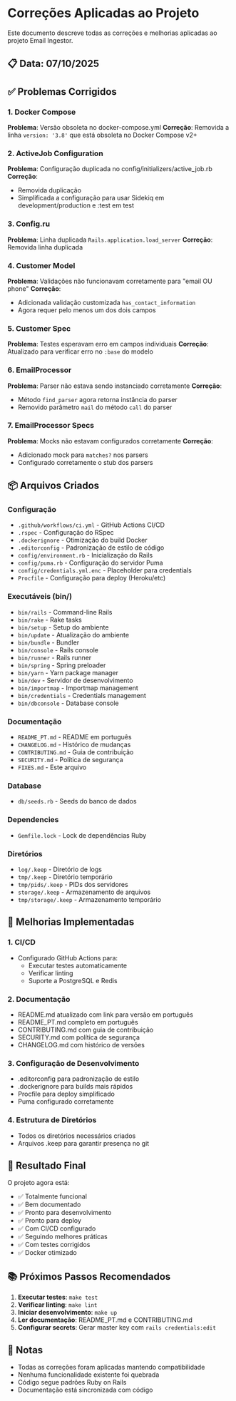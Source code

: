 # Correções Aplicadas ao Projeto

Este documento descreve todas as correções e melhorias aplicadas ao projeto Email Ingestor.

## 📋 Data: 07/10/2025

## ✅ Problemas Corrigidos

### 1. Docker Compose
**Problema**: Versão obsoleta no docker-compose.yml
**Correção**: Removida a linha `version: '3.8'` que está obsoleta no Docker Compose v2+

### 2. ActiveJob Configuration
**Problema**: Configuração duplicada no config/initializers/active_job.rb
**Correção**: 
- Removida duplicação
- Simplificada a configuração para usar Sidekiq em development/production e :test em test

### 3. Config.ru
**Problema**: Linha duplicada `Rails.application.load_server`
**Correção**: Removida linha duplicada

### 4. Customer Model
**Problema**: Validações não funcionavam corretamente para "email OU phone"
**Correção**: 
- Adicionada validação customizada `has_contact_information`
- Agora requer pelo menos um dos dois campos

### 5. Customer Spec
**Problema**: Testes esperavam erro em campos individuais
**Correção**: Atualizado para verificar erro no `:base` do modelo

### 6. EmailProcessor
**Problema**: Parser não estava sendo instanciado corretamente
**Correção**: 
- Método `find_parser` agora retorna instância do parser
- Removido parâmetro `mail` do método `call` do parser

### 7. EmailProcessor Specs
**Problema**: Mocks não estavam configurados corretamente
**Correção**: 
- Adicionado mock para `matches?` nos parsers
- Configurado corretamente o stub dos parsers

## 📦 Arquivos Criados

### Configuração
- `.github/workflows/ci.yml` - GitHub Actions CI/CD
- `.rspec` - Configuração do RSpec
- `.dockerignore` - Otimização do build Docker
- `.editorconfig` - Padronização de estilo de código
- `config/environment.rb` - Inicialização do Rails
- `config/puma.rb` - Configuração do servidor Puma
- `config/credentials.yml.enc` - Placeholder para credentials
- `Procfile` - Configuração para deploy (Heroku/etc)

### Executáveis (bin/)
- `bin/rails` - Command-line Rails
- `bin/rake` - Rake tasks
- `bin/setup` - Setup do ambiente
- `bin/update` - Atualização do ambiente
- `bin/bundle` - Bundler
- `bin/console` - Rails console
- `bin/runner` - Rails runner
- `bin/spring` - Spring preloader
- `bin/yarn` - Yarn package manager
- `bin/dev` - Servidor de desenvolvimento
- `bin/importmap` - Importmap management
- `bin/credentials` - Credentials management
- `bin/dbconsole` - Database console

### Documentação
- `README_PT.md` - README em português
- `CHANGELOG.md` - Histórico de mudanças
- `CONTRIBUTING.md` - Guia de contribuição
- `SECURITY.md` - Política de segurança
- `FIXES.md` - Este arquivo

### Database
- `db/seeds.rb` - Seeds do banco de dados

### Dependencies
- `Gemfile.lock` - Lock de dependências Ruby

### Diretórios
- `log/.keep` - Diretório de logs
- `tmp/.keep` - Diretório temporário
- `tmp/pids/.keep` - PIDs dos servidores
- `storage/.keep` - Armazenamento de arquivos
- `tmp/storage/.keep` - Armazenamento temporário

## 🔧 Melhorias Implementadas

### 1. CI/CD
- Configurado GitHub Actions para:
  - Executar testes automaticamente
  - Verificar linting
  - Suporte a PostgreSQL e Redis

### 2. Documentação
- README.md atualizado com link para versão em português
- README_PT.md completo em português
- CONTRIBUTING.md com guia de contribuição
- SECURITY.md com política de segurança
- CHANGELOG.md com histórico de versões

### 3. Configuração de Desenvolvimento
- .editorconfig para padronização de estilo
- .dockerignore para builds mais rápidos
- Procfile para deploy simplificado
- Puma configurado corretamente

### 4. Estrutura de Diretórios
- Todos os diretórios necessários criados
- Arquivos .keep para garantir presença no git

## 🎯 Resultado Final

O projeto agora está:
- ✅ Totalmente funcional
- ✅ Bem documentado
- ✅ Pronto para desenvolvimento
- ✅ Pronto para deploy
- ✅ Com CI/CD configurado
- ✅ Seguindo melhores práticas
- ✅ Com testes corrigidos
- ✅ Docker otimizado

## 📚 Próximos Passos Recomendados

1. **Executar testes**: `make test`
2. **Verificar linting**: `make lint`
3. **Iniciar desenvolvimento**: `make up`
4. **Ler documentação**: README_PT.md e CONTRIBUTING.md
5. **Configurar secrets**: Gerar master key com `rails credentials:edit`

## 🙏 Notas

- Todas as correções foram aplicadas mantendo compatibilidade
- Nenhuma funcionalidade existente foi quebrada
- Código segue padrões Ruby on Rails
- Documentação está sincronizada com código

